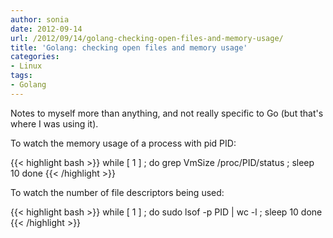 ```yaml
---
author: sonia
date: 2012-09-14
url: /2012/09/14/golang-checking-open-files-and-memory-usage/
title: 'Golang: checking open files and memory usage'
categories:
- Linux
tags:
- Golang
---
```


Notes to myself more than anything, and not really specific to Go (but that's where I was using it).

<!--more-->

To watch the memory usage of a process with pid PID:

{{< highlight bash >}}
while [ 1 ] ; do
  grep VmSize  /proc/PID/status ; sleep 10
done
{{< /highlight >}}

To watch the number of file descriptors being used:

{{< highlight bash >}}
while [ 1 ] ; do
  sudo lsof -p PID | wc -l ; sleep 10
done
{{< /highlight >}}
